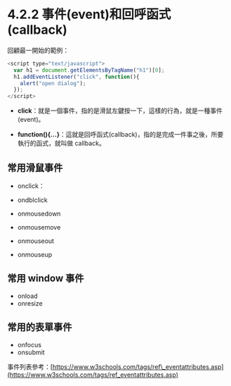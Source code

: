 # 4.2.2 事件\(event\)和回呼函式\(callback\)

回顧最一開始的範例：

```js
<script type="text/javascript">
  var h1 = document.getElementsByTagName("h1")[0];
  h1.addEventListener("click", function(){
    alert("open dialog");
  });
</script>
```

* **click**：就是一個事件，指的是滑鼠左鍵按一下，這樣的行為，就是一種事件\(event\)。

* **function\(\){...}**：這就是回呼函式\(callback\)，指的是完成一件事之後，所要執行的函式，就叫做 callback。

## 常用滑鼠事件

* onclick：

* ondblclick

* onmousedown

* onmousemove

* onmouseout

* onmouseup

## 常用 window 事件

* onload
* onresize

## 常用的表單事件

* onfocus
* onsubmit



事件列表參考：[https://www.w3schools.com/tags/ref\_eventattributes.asp](https://www.w3schools.com/tags/ref_eventattributes.asp)

